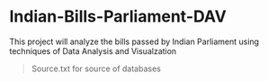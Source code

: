 # Indian-Bills-Parliament-DAV
This project will analyze the bills passed by Indian Parliament using techniques of Data Analysis and Visualzation
>Source.txt for source of databases
